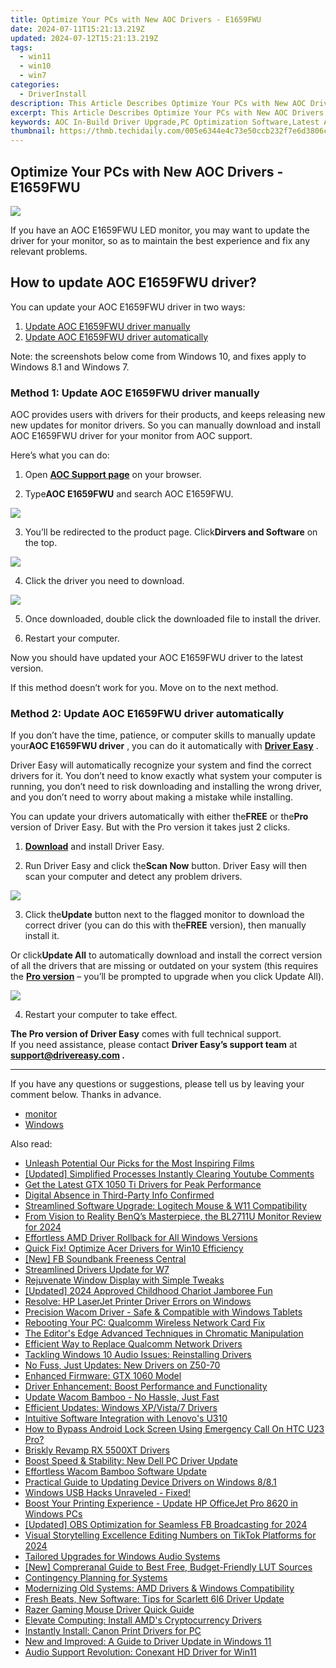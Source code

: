 ```yaml
---
title: Optimize Your PCs with New AOC Drivers - E1659FWU
date: 2024-07-11T15:21:13.219Z
updated: 2024-07-12T15:21:13.219Z
tags:
  - win11
  - win10
  - win7
categories:
  - DriverInstall
description: This Article Describes Optimize Your PCs with New AOC Drivers - E1659FWU
excerpt: This Article Describes Optimize Your PCs with New AOC Drivers - E1659FWU
keywords: AOC In-Build Driver Upgrade,PC Optimization Software,Latest AOC Drivers E1659FWU,High-Performance AOC Graphics Driver,AOC Drivers Compatibility Checker,Enhanced AOC PC Functionality Update,AOC Drivers Release Note E1659FWU
thumbnail: https://thmb.techidaily.com/005e6344e4c73e50ccb232f7e6d3806cb38585b8b60bbb71db163db20304611c.jpg
---
```


## Optimize Your PCs with New AOC Drivers - E1659FWU

![](https://images.drivereasy.com/wp-content/uploads/2019/09/image-883.png)

 If you have an AOC E1659FWU LED monitor, you may want to update the driver for your monitor, so as to maintain the best experience and fix any relevant problems.

## How to update AOC E1659FWU driver?

You can update your AOC E1659FWU driver in two ways:

1. [Update AOC E1659FWU driver manually](#m1)
2. [Update AOC E1659FWU driver automatically](#m2)

 Note: the screenshots below come from Windows 10, and fixes apply to Windows 8.1 and Windows 7.

### Method 1: Update AOC E1659FWU driver manually

 AOC provides users with drivers for their products, and keeps releasing new new updates for monitor drivers. So you can manually download and install AOC E1659FWU driver for your monitor from AOC support.

Here’s what you can do:

 1) Open **[AOC Support page](https://us.aoc.com/)**  on your browser.

 2) Type**AOC E1659FWU** and search AOC E1659FWU.

![](https://images.drivereasy.com/wp-content/uploads/2019/09/image-878.png)

 3) You’ll be redirected to the product page. Click**Dirvers and Software** on the top.

![](https://images.drivereasy.com/wp-content/uploads/2019/09/image-879.png)

4) Click the driver you need to download.

![](https://images.drivereasy.com/wp-content/uploads/2019/09/image-880.png)

 5) Once downloaded, double click the downloaded file to install the driver.

 6) Restart your computer.

 Now you should have updated your AOC E1659FWU driver to the latest version.

If this method doesn’t work for you. Move on to the next method.

### Method 2: Update AOC E1659FWU driver automatically

 If you don’t have the time, patience, or computer skills to manually update your**AOC E1659FWU driver** , you can do it automatically with **[Driver Easy](https://tools.techidaily.com/drivereasy/download/)**  .

 Driver Easy will automatically recognize your system and find the correct drivers for it. You don’t need to know exactly what system your computer is running, you don’t need to risk downloading and installing the wrong driver, and you don’t need to worry about making a mistake while installing.

 You can update your drivers automatically with either the**FREE** or the**Pro** version of Driver Easy. But with the Pro version it takes just 2 clicks.

 1) **[Download](https://tools.techidaily.com/drivereasy/download/)**  and install Driver Easy.

 2) Run Driver Easy and click the**Scan Now** button. Driver Easy will then scan your computer and detect any problem drivers.

![](https://images.drivereasy.com/wp-content/uploads/2019/09/image-881.png)

 3) Click the**Update** button next to the flagged monitor to download the correct driver (you can do this with the**FREE** version), then manually install it.

 Or click**Update All** to automatically download and install the correct version of all the drivers that are missing or outdated on your system (this requires the **[Pro version](https://tools.techidaily.com/drivereasy/download/)**  – you’ll be prompted to upgrade when you click Update All).

![](https://images.drivereasy.com/wp-content/uploads/2019/09/image-882.png)

4) Restart your computer to take effect.

**The Pro version of Driver Easy** comes with full technical support.  
 If you need assistance, please contact **Driver Easy’s support team** at **[support@drivereasy.com](mailto:support@drivereasy.com) .**

---

 If you have any questions or suggestions, please tell us by leaving your comment below. Thanks in advance.

* [monitor](https://tools.techidaily.com/drivereasy/download/)
* [Windows](https://tools.techidaily.com/drivereasy/download/)

<ins class="adsbygoogle"
     style="display:block"
     data-ad-format="autorelaxed"
     data-ad-client="ca-pub-7571918770474297"
     data-ad-slot="1223367746"></ins>



<ins class="adsbygoogle"
     style="display:block"
     data-ad-client="ca-pub-7571918770474297"
     data-ad-slot="8358498916"
     data-ad-format="auto"
     data-full-width-responsive="true"></ins>



<span class="atpl-alsoreadstyle">Also read:</span>
<div><ul>
<li><a href="https://extra-information.techidaily.com/unleash-potential-our-picks-for-the-most-inspiring-films/"><u>Unleash Potential  Our Picks for the Most Inspiring Films</u></a></li>
<li><a href="https://facebook-record-videos.techidaily.com/updated-simplified-processes-instantly-clearing-youtube-comments/"><u>[Updated] Simplified Processes  Instantly Clearing Youtube Comments</u></a></li>
<li><a href="https://driver-install.techidaily.com/get-the-latest-gtx-1050-ti-drivers-for-peak-performance/"><u>Get the Latest GTX 1050 Ti Drivers for Peak Performance</u></a></li>
<li><a href="https://driver-install.techidaily.com/digital-absence-in-third-party-info-confirmed/"><u>Digital Absence in Third-Party Info Confirmed</u></a></li>
<li><a href="https://driver-install.techidaily.com/streamlined-software-upgrade-logitech-mouse-and-w11-compatibility/"><u>Streamlined Software Upgrade: Logitech Mouse & W11 Compatibility</u></a></li>
<li><a href="https://some-techniques.techidaily.com/from-vision-to-reality-benqs-masterpiece-the-bl2711u-monitor-review-for-2024/"><u>From Vision to Reality  BenQ’s Masterpiece, the BL2711U Monitor Review for 2024</u></a></li>
<li><a href="https://driver-install.techidaily.com/effortless-amd-driver-rollback-for-all-windows-versions/"><u>Effortless AMD Driver Rollback for All Windows Versions</u></a></li>
<li><a href="https://driver-install.techidaily.com/quick-fix-optimize-acer-drivers-for-win10-efficiency/"><u>Quick Fix! Optimize Acer Drivers for Win10 Efficiency</u></a></li>
<li><a href="https://facebook-video-recording.techidaily.com/new-fb-soundbank-freeness-central/"><u>[New] FB Soundbank  Freeness Central</u></a></li>
<li><a href="https://driver-install.techidaily.com/streamlined-drivers-update-for-w7/"><u>Streamlined Drivers Update for W7</u></a></li>
<li><a href="https://driver-install.techidaily.com/rejuvenate-window-display-with-simple-tweaks/"><u>Rejuvenate Window Display with Simple Tweaks</u></a></li>
<li><a href="https://video-screen-grab.techidaily.com/updated-2024-approved-childhood-chariot-jamboree-fun/"><u>[Updated] 2024 Approved  Childhood Chariot Jamboree Fun</u></a></li>
<li><a href="https://driver-install.techidaily.com/resolve-hp-laserjet-printer-driver-errors-on-windows/"><u>Resolve: HP LaserJet Printer Driver Errors on Windows</u></a></li>
<li><a href="https://driver-install.techidaily.com/precision-wacom-driver-safe-and-compatible-with-windows-tablets/"><u>Precision Wacom Driver - Safe & Compatible with Windows Tablets</u></a></li>
<li><a href="https://driver-install.techidaily.com/rebooting-your-pc-qualcomm-wireless-network-card-fix/"><u>Rebooting Your PC: Qualcomm Wireless Network Card Fix</u></a></li>
<li><a href="https://extra-hints.techidaily.com/the-editors-edge-advanced-techniques-in-chromatic-manipulation/"><u>The Editor's Edge  Advanced Techniques in Chromatic Manipulation</u></a></li>
<li><a href="https://driver-install.techidaily.com/efficient-way-to-replace-qualcomm-network-drivers/"><u>Efficient Way to Replace Qualcomm Network Drivers</u></a></li>
<li><a href="https://driver-install.techidaily.com/tackling-windows-10-audio-issues-reinstalling-drivers/"><u>Tackling Windows 10 Audio Issues: Reinstalling Drivers</u></a></li>
<li><a href="https://driver-install.techidaily.com/no-fuss-just-updates-new-drivers-on-z50-70/"><u>No Fuss, Just Updates: New Drivers on Z50-70</u></a></li>
<li><a href="https://driver-install.techidaily.com/enhanced-firmware-gtx-1060-model/"><u>Enhanced Firmware: GTX 1060 Model</u></a></li>
<li><a href="https://driver-install.techidaily.com/driver-enhancement-boost-performance-and-functionality/"><u>Driver Enhancement: Boost Performance and Functionality</u></a></li>
<li><a href="https://driver-install.techidaily.com/1720063384321-update-wacom-bamboo-no-hassle-just-fast/"><u>Update Wacom Bamboo - No Hassle, Just Fast</u></a></li>
<li><a href="https://driver-install.techidaily.com/efficient-updates-windows-xpvista7-drivers/"><u>Efficient Updates: Windows XP/Vista/7 Drivers</u></a></li>
<li><a href="https://driver-install.techidaily.com/intuitive-software-integration-with-lenovos-u310/"><u>Intuitive Software Integration with Lenovo's U310</u></a></li>
<li><a href="https://android-unlock.techidaily.com/how-to-bypass-android-lock-screen-using-emergency-call-on-htc-u23-pro-by-drfone-android/"><u>How to Bypass Android Lock Screen Using Emergency Call On HTC U23 Pro?</u></a></li>
<li><a href="https://driver-install.techidaily.com/briskly-revamp-rx-5500xt-drivers/"><u>Briskly Revamp RX 5500XT Drivers</u></a></li>
<li><a href="https://driver-install.techidaily.com/boost-speed-and-stability-new-dell-pc-driver-update/"><u>Boost Speed & Stability: New Dell PC Driver Update</u></a></li>
<li><a href="https://driver-install.techidaily.com/effortless-wacom-bamboo-software-update/"><u>Effortless Wacom Bamboo Software Update</u></a></li>
<li><a href="https://driver-install.techidaily.com/practical-guide-to-updating-device-drivers-on-windows-881/"><u>Practical Guide to Updating Device Drivers on Windows 8/8.1</u></a></li>
<li><a href="https://driver-install.techidaily.com/1720063332842-windows-usb-hacks-unraveled-fixed/"><u>Windows USB Hacks Unraveled - Fixed!</u></a></li>
<li><a href="https://driver-install.techidaily.com/boost-your-printing-experience-update-hp-officejet-pro-8620-in-windows-pcs/"><u>Boost Your Printing Experience - Update HP OfficeJet Pro 8620 in Windows PCs</u></a></li>
<li><a href="https://screen-mirroring-recording.techidaily.com/updated-obs-optimization-for-seamless-fb-broadcasting-for-2024/"><u>[Updated] OBS Optimization for Seamless FB Broadcasting for 2024</u></a></li>
<li><a href="https://fox-http.techidaily.com/visual-storytelling-excellence-editing-numbers-on-tiktok-platforms-for-2024/"><u>Visual Storytelling Excellence  Editing Numbers on TikTok Platforms for 2024</u></a></li>
<li><a href="https://driver-install.techidaily.com/tailored-upgrades-for-windows-audio-systems/"><u>Tailored Upgrades for Windows Audio Systems</u></a></li>
<li><a href="https://extra-resources.techidaily.com/new-compreranal-guide-to-best-free-budget-friendly-lut-sources/"><u>[New] Compreranal Guide to Best Free, Budget-Friendly LUT Sources</u></a></li>
<li><a href="https://driver-install.techidaily.com/contingency-planning-for-systems/"><u>Contingency Planning for Systems</u></a></li>
<li><a href="https://driver-install.techidaily.com/modernizing-old-systems-amd-drivers-and-windows-compatibility/"><u>Modernizing Old Systems: AMD Drivers & Windows Compatibility</u></a></li>
<li><a href="https://driver-install.techidaily.com/fresh-beats-new-software-tips-for-scarlett-6i6-driver-update/"><u>Fresh Beats, New Software: Tips for Scarlett 6I6 Driver Update</u></a></li>
<li><a href="https://driver-install.techidaily.com/razer-gaming-mouse-driver-quick-guide/"><u>Razer Gaming Mouse Driver Quick Guide</u></a></li>
<li><a href="https://driver-install.techidaily.com/elevate-computing-install-amds-cryptocurrency-drivers/"><u>Elevate Computing: Install AMD's Cryptocurrency Drivers</u></a></li>
<li><a href="https://driver-install.techidaily.com/instantly-install-canon-print-drivers-for-pc/"><u>Instantly Install: Canon Print Drivers for PC</u></a></li>
<li><a href="https://driver-install.techidaily.com/new-and-improved-a-guide-to-driver-update-in-windows-11/"><u>New and Improved: A Guide to Driver Update in Windows 11</u></a></li>
<li><a href="https://driver-install.techidaily.com/audio-support-revolution-conexant-hd-driver-for-win11/"><u>Audio Support Revolution: Conexant HD Driver for Win11</u></a></li>
</ul></div>
